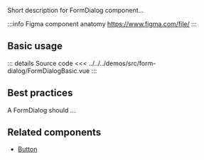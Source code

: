 Short description for FormDialog component...

:::info Figma component anatomy
https://www.figma.com/file/
:::

## Basic usage

<FormDialogBasic />

::: details Source code
<<< ../../../demos/src/form-dialog/FormDialogBasic.vue
:::

## Best practices

A FormDialog should ...

## Related components

- [Button](/components/button/button.doc)
